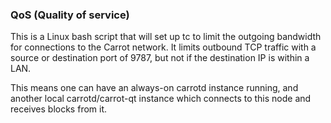 ### QoS (Quality of service) ###

This is a Linux bash script that will set up tc to limit the outgoing bandwidth for connections to the Carrot network. It limits outbound TCP traffic with a source or destination port of 9787, but not if the destination IP is within a LAN.

This means one can have an always-on carrotd instance running, and another local carrotd/carrot-qt instance which connects to this node and receives blocks from it.
